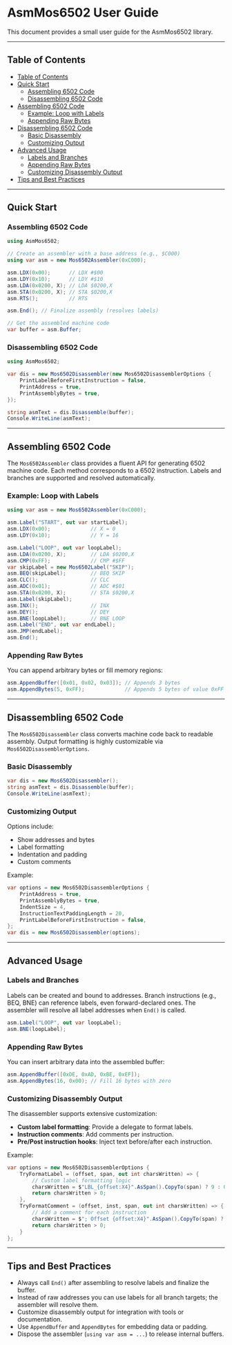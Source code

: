 # AsmMos6502 User Guide

This document provides a small user guide for the AsmMos6502 library.

---

## Table of Contents

- [Table of Contents](#table-of-contents)
- [Quick Start](#quick-start)
  - [Assembling 6502 Code](#assembling-6502-code)
  - [Disassembling 6502 Code](#disassembling-6502-code)
- [Assembling 6502 Code](#assembling-6502-code-1)
  - [Example: Loop with Labels](#example-loop-with-labels)
  - [Appending Raw Bytes](#appending-raw-bytes)
- [Disassembling 6502 Code](#disassembling-6502-code-1)
  - [Basic Disassembly](#basic-disassembly)
  - [Customizing Output](#customizing-output)
- [Advanced Usage](#advanced-usage)
  - [Labels and Branches](#labels-and-branches)
  - [Appending Raw Bytes](#appending-raw-bytes-1)
  - [Customizing Disassembly Output](#customizing-disassembly-output)
- [Tips and Best Practices](#tips-and-best-practices)

---


## Quick Start

### Assembling 6502 Code

```csharp
using AsmMos6502;

// Create an assembler with a base address (e.g., $C000)
using var asm = new Mos6502Assembler(0xC000);

asm.LDX(0x00);      // LDX #$00
asm.LDY(0x10);      // LDY #$10
asm.LDA(0x0200, X); // LDA $0200,X
asm.STA(0x0200, X); // STA $0200,X
asm.RTS();          // RTS

asm.End(); // Finalize assembly (resolves labels)

// Get the assembled machine code
var buffer = asm.Buffer;
```

### Disassembling 6502 Code

```csharp
using AsmMos6502;

var dis = new Mos6502Disassembler(new Mos6502DisassemblerOptions {
    PrintLabelBeforeFirstInstruction = false,
    PrintAddress = true,
    PrintAssemblyBytes = true,
});

string asmText = dis.Disassemble(buffer);
Console.WriteLine(asmText);
```

---

## Assembling 6502 Code

The `Mos6502Assembler` class provides a fluent API for generating 6502 machine code. Each method corresponds to a 6502 instruction. Labels and branches are supported and resolved automatically.

### Example: Loop with Labels

```csharp
using var asm = new Mos6502Assembler(0xC000);

asm.Label("START", out var startLabel);
asm.LDX(0x00);             // X = 0
asm.LDY(0x10);             // Y = 16

asm.Label("LOOP", out var loopLabel);
asm.LDA(0x0200, X);        // LDA $0200,X
asm.CMP(0xFF);             // CMP #$FF
var skipLabel = new Mos6502Label("SKIP");
asm.BEQ(skipLabel);        // BEQ SKIP
asm.CLC();                 // CLC
asm.ADC(0x01);             // ADC #$01
asm.STA(0x0200, X);        // STA $0200,X
asm.Label(skipLabel);
asm.INX();                 // INX
asm.DEY();                 // DEY
asm.BNE(loopLabel);        // BNE LOOP
asm.Label("END", out var endLabel);
asm.JMP(endLabel);
asm.End();

```

### Appending Raw Bytes

You can append arbitrary bytes or fill memory regions:

```csharp
asm.AppendBuffer([0x01, 0x02, 0x03]); // Appends 3 bytes
asm.AppendBytes(5, 0xFF);             // Appends 5 bytes of value 0xFF
```

---

## Disassembling 6502 Code

The `Mos6502Disassembler` class converts machine code back to readable assembly. Output formatting is highly customizable via `Mos6502DisassemblerOptions`.

### Basic Disassembly

```csharp
var dis = new Mos6502Disassembler();
string asmText = dis.Disassemble(buffer);
Console.WriteLine(asmText);
```

### Customizing Output

Options include:
- Show addresses and bytes
- Label formatting
- Indentation and padding
- Custom comments

Example:

```csharp
var options = new Mos6502DisassemblerOptions {
    PrintAddress = true,
    PrintAssemblyBytes = true,
    IndentSize = 4,
    InstructionTextPaddingLength = 20,
    PrintLabelBeforeFirstInstruction = false,
};
var dis = new Mos6502Disassembler(options);
```

---

## Advanced Usage

### Labels and Branches

Labels can be created and bound to addresses. Branch instructions (e.g., BEQ, BNE) can reference labels, even forward-declared ones. The assembler will resolve all label addresses when `End()` is called.

```csharp
asm.Label("LOOP", out var loopLabel);
asm.BNE(loopLabel);
```

### Appending Raw Bytes

You can insert arbitrary data into the assembled buffer:

```csharp
asm.AppendBuffer([0xDE, 0xAD, 0xBE, 0xEF]);
asm.AppendBytes(16, 0x00); // Fill 16 bytes with zero
```

### Customizing Disassembly Output

The disassembler supports extensive customization:
- **Custom label formatting**: Provide a delegate to format labels.
- **Instruction comments**: Add comments per instruction.
- **Pre/Post instruction hooks**: Inject text before/after each instruction.

Example:

```csharp
var options = new Mos6502DisassemblerOptions {
    TryFormatLabel = (offset, span, out int charsWritten) => {
        // Custom label formatting logic
        charsWritten = $"LBL_{offset:X4}".AsSpan().CopyTo(span) ? 9 : 0;
        return charsWritten > 0;
    },
    TryFormatComment = (offset, inst, span, out int charsWritten) => {
        // Add a comment for each instruction
        charsWritten = $"; Offset {offset:X4}".AsSpan().CopyTo(span) ? 13 : 0;
        return charsWritten > 0;
    }
};
```

---

## Tips and Best Practices

- Always call `End()` after assembling to resolve labels and finalize the buffer.
- Instead of raw addresses you can use labels for all branch targets; the assembler will resolve them.
- Customize disassembly output for integration with tools or documentation.
- Use `AppendBuffer` and `AppendBytes` for embedding data or padding.
- Dispose the assembler (`using var asm = ...`) to release internal buffers.
